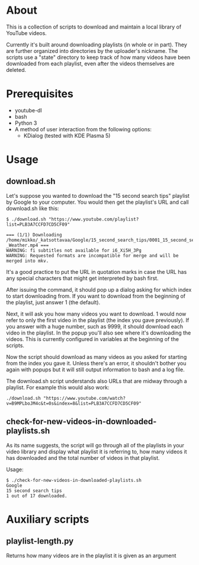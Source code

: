 # About
This is a collection of scripts to download and maintain a local library of YouTube videos.

Currently it's built around downloading playlists (in whole or in part). They are further organized into directories by the uploader's nickname. The scripts use a "state" directory to keep track of how many videos have been downloaded from each playlist, even after the videos themselves are deleted.

# Prerequisites
* youtube-dl
* bash
* Python 3
* A method of user interaction from the following options:
  * KDialog (tested with KDE Plasma 5)

# Usage
## download.sh
Let's suppose you wanted to download the "15 second search tips" playlist by Google to your computer. You would then get the playlist's URL and call download.sh like this:

    $ ./download.sh "https://www.youtube.com/playlist?list=PLB3A7CCFD7CD5CF09"
    
    === (1/1) Downloading /home/mikko/_katsottavaa/Google/15_second_search_tips/0001_15_second_search_tip_-_Weather.mp4 ===
    WARNING: fi subtitles not available for i6_Xi5H_3Pg
    WARNING: Requested formats are incompatible for merge and will be merged into mkv.

It's a good practice to put the URL in quotation marks in case the URL has any special characters that might get interpreted by bash first.

After issuing the command, it should pop up a dialog asking for which index to start downloading from. If you want to download from the beginning of the playlist, just answer 1 (the default).

Next, it will ask you how many videos you want to download. 1 would now refer to only the first video in the playlist (the index you gave previously). If you answer with a huge number, such as 9999, it should download each video in the playlist. In the popup you'll also see where it's downloading the videos. This is currently configured in variables at the beginning of the scripts.

Now the script should download as many videos as you asked for starting from the index you gave it. Unless there's an error, it shouldn't bother you again with popups but it will still output information to bash and a log file.

The download.sh script understands also URLs that are midway through a playlist. For example this would also work:

    ./download.sh "https://www.youtube.com/watch?v=B9MPLboJM4c&t=0s&index=8&list=PLB3A7CCFD7CD5CF09"

## check-for-new-videos-in-downloaded-playlists.sh
As its name suggests, the script will go through all of the playlists in your video library and display what playlist it is referring to, how many videos it has downloaded and the total number of videos in that playlist.

Usage:

    $ ./check-for-new-videos-in-downloaded-playlists.sh
    Google
    15 second search tips
    1 out of 17 downloaded.

# Auxiliary scripts
## playlist-length.py
Returns how many videos are in the playlist it is given as an argument
